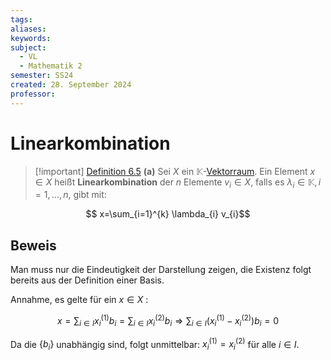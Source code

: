 ```yaml
---
tags: 
aliases: 
keywords: 
subject:
  - VL
  - Mathematik 2
semester: SS24
created: 28. September 2024
professor:
---
```

 

# Linearkombination

> [!important] [Definition 6.5](Koordinatenmatrix.md) **(a)** Sei $X$ ein $\mathbb{K}$-[Vektorraum](Vektorraum.md).
> Ein Element $x \in X$ heißt **Linearkombination** der $n$ Elemente $v_i \in X$, falls es $\lambda_i \in \mathbb{K}, i=1, \ldots, n$, gibt mit:
> 
$$ x=\sum_{i=1}^{k} \lambda_{i} v_{i}$$

## Beweis

Man muss nur die Eindeutigkeit der Darstellung zeigen, die Existenz folgt bereits aus der Definition einer Basis.

Annahme, es gelte für ein $x \in X$ :

$$
x=\sum_{i \in I} x_i^{(1)} b_i=\sum_{i \in I} x_i^{(2)} b_i \Longrightarrow \sum_{i \in I}\left(x_i^{(1)}-x_i^{(2)}\right) b_i=0
$$


Da die $\left\{b_i\right\}$ unabhängig sind, folgt unmittelbar: $x_i^{(1)}=x_i^{(2)}$ für alle $i \in I$.